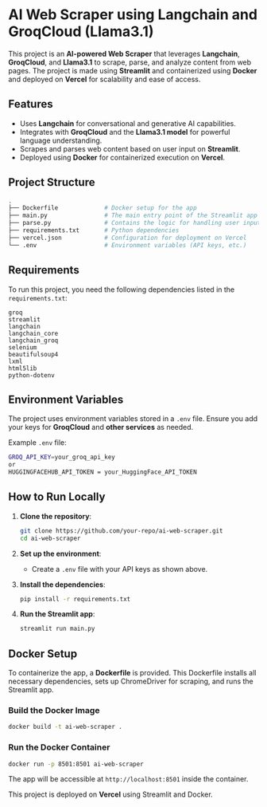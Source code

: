 # AI Web Scraper using Langchain and GroqCloud (Llama3.1)

This project is an **AI-powered Web Scraper** that leverages **Langchain**, **GroqCloud**, and **Llama3.1** to scrape, parse, and analyze content from web pages. The project is made using **Streamlit** and containerized using **Docker** and deployed on **Vercel** for scalability and ease of access.

## Features
- Uses **Langchain** for conversational and generative AI capabilities.
- Integrates with **GroqCloud** and the **Llama3.1 model** for powerful language understanding.
- Scrapes and parses web content based on user input on **Streamlit**.
- Deployed using **Docker** for containerized execution on **Vercel**.

## Project Structure

```bash
.
├── Dockerfile             # Docker setup for the app
├── main.py                # The main entry point of the Streamlit app
├── parse.py               # Contains the logic for handling user input and parsing web content
├── requirements.txt       # Python dependencies
├── vercel.json            # Configuration for deployment on Vercel
└── .env                   # Environment variables (API keys, etc.)
```

## Requirements

To run this project, you need the following dependencies listed in the `requirements.txt`:

```
groq
streamlit
langchain
langchain_core
langchain_groq
selenium
beautifulsoup4
lxml
html5lib
python-dotenv
```

## Environment Variables

The project uses environment variables stored in a `.env` file. Ensure you add your keys for **GroqCloud** and **other services** as needed.

Example `.env` file:

```bash
GROQ_API_KEY=your_groq_api_key
or
HUGGINGFACEHUB_API_TOKEN = your_HuggingFace_API_TOKEN
```

## How to Run Locally

1. **Clone the repository**:
   ```bash
   git clone https://github.com/your-repo/ai-web-scraper.git
   cd ai-web-scraper
   ```

2. **Set up the environment**:
   - Create a `.env` file with your API keys as shown above.

3. **Install the dependencies**:
   ```bash
   pip install -r requirements.txt
   ```

4. **Run the Streamlit app**:
   ```bash
   streamlit run main.py
   ```

## Docker Setup
To containerize the app, a **Dockerfile** is provided. This Dockerfile installs all necessary dependencies, sets up ChromeDriver for scraping, and runs the Streamlit app.
### Build the Docker Image

```bash
docker build -t ai-web-scraper .
```

### Run the Docker Container

```bash
docker run -p 8501:8501 ai-web-scraper
```

The app will be accessible at `http://localhost:8501` inside the container.

This project is deployed on **Vercel** using Streamlit and Docker. 

   